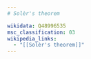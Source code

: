 ```yaml
---
# Solèr's theorem

wikidata: Q48996535
msc_classification: 03
wikipedia_links:
  - "[[Solèr's theorem]]"
---
```


